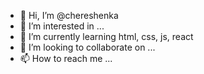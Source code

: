 - 👋 Hi, I’m @chereshenka
- 👀 I’m interested in ...
- 🌱 I’m currently learning html, css, js, react
- 💞️ I’m looking to collaborate on ...
- 📫 How to reach me ...

<!---
chereshenka/chereshenka is a ✨ special ✨ repository because its `README.md` (this file) appears on your GitHub profile.
You can click the Preview link to take a look at your changes.
--->
